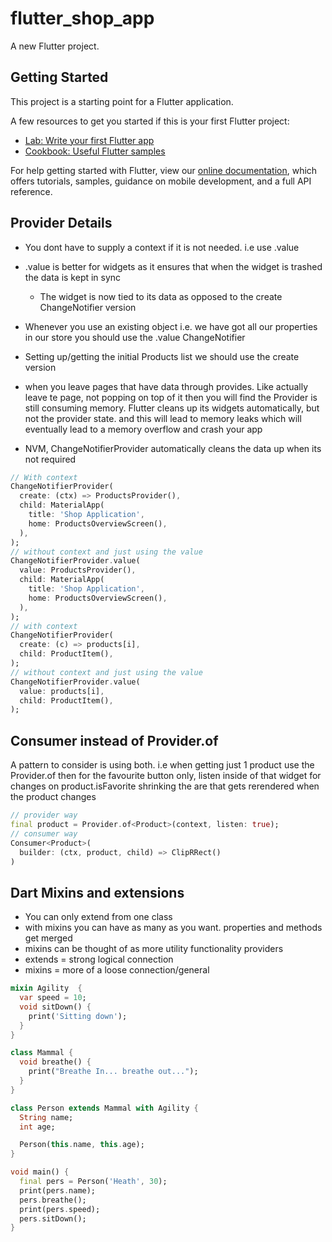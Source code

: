 # flutter_shop_app

A new Flutter project.

## Getting Started

This project is a starting point for a Flutter application.

A few resources to get you started if this is your first Flutter project:

- [Lab: Write your first Flutter app](https://flutter.dev/docs/get-started/codelab)
- [Cookbook: Useful Flutter samples](https://flutter.dev/docs/cookbook)

For help getting started with Flutter, view our
[online documentation](https://flutter.dev/docs), which offers tutorials,
samples, guidance on mobile development, and a full API reference.

## Provider Details

- You dont have to supply a context if it is not needed. i.e use .value
- .value is better for widgets as it ensures that when the widget is trashed the data is kept in sync
  - The widget is now tied to its data as opposed to the create ChangeNotifier version
- Whenever you use an existing object i.e. we have got all our properties in our store you should use the .value ChangeNotifier
- Setting up/getting the initial Products list we should use the create version

- when you leave pages that have data through provides. Like actually leave te page, not popping on top of it then you will find the Provider is still consuming memory. Flutter cleans up its widgets automatically, but not the provider state. and this will lead to memory leaks which will eventually lead to a memory overflow and crash your app
- NVM, ChangeNotifierProvider automatically cleans the data up when its not required

```dart
// With context
ChangeNotifierProvider(
  create: (ctx) => ProductsProvider(),
  child: MaterialApp(
    title: 'Shop Application',
    home: ProductsOverviewScreen(),
  ),
);
// without context and just using the value
ChangeNotifierProvider.value(
  value: ProductsProvider(),
  child: MaterialApp(
    title: 'Shop Application',
    home: ProductsOverviewScreen(),
  ),
);
// with context
ChangeNotifierProvider(
  create: (c) => products[i],
  child: ProductItem(),
);
// without context and just using the value
ChangeNotifierProvider.value(
  value: products[i],
  child: ProductItem(),
);
```

## Consumer instead of Provider.of

A pattern to consider is using both. i.e when getting just 1 product use the Provider.of
then for the favourite button only, listen inside of that widget for changes on product.isFavorite
shrinking the are that gets rerendered when the product changes

```dart
// provider way
final product = Provider.of<Product>(context, listen: true);
// consumer way
Consumer<Product>(
  builder: (ctx, product, child) => ClipRRect()
)
```

## Dart Mixins and extensions

- You can only extend from one class
- with mixins you can have as many as you want. properties and methods get merged
- mixins can be thought of as more utility functionality providers
- extends = strong logical connection
- mixins = more of a loose connection/general

```dart
mixin Agility  {
  var speed = 10;
  void sitDown() {
    print('Sitting down');
  }
}

class Mammal {
  void breathe() {
    print("Breathe In... breathe out...");
  }
}

class Person extends Mammal with Agility {
  String name;
  int age;

  Person(this.name, this.age);
}

void main() {
  final pers = Person('Heath', 30);
  print(pers.name);
  pers.breathe();
  print(pers.speed);
  pers.sitDown();
}
```

